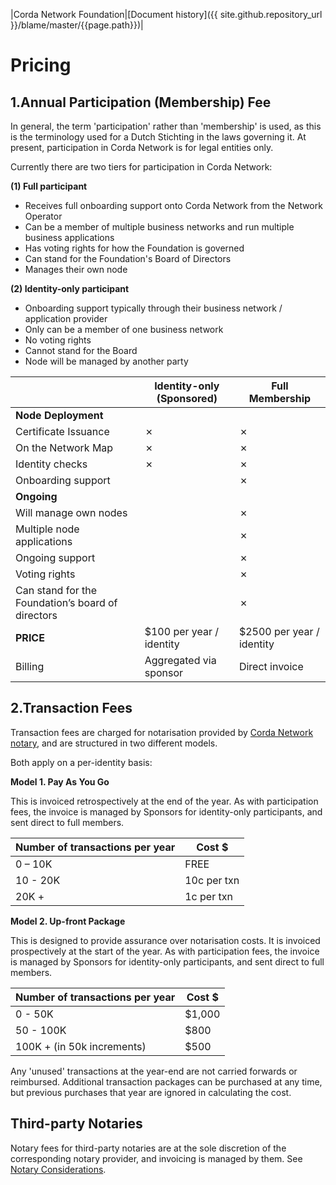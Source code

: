 |Corda Network Foundation|[Document history]({{ site.github.repository_url }}/blame/master/{{page.path}})|

Pricing
=======

1.Annual Participation (Membership) Fee
------------------------------------

In general, the term 'participation' rather than 'membership' is used, as this is the terminology used for a Dutch Stichting in the laws governing it. At present, participation in Corda Network is for legal entities only. 

Currently there are two tiers for participation in Corda Network:

**(1) Full participant**
* Receives full onboarding support onto Corda Network from the Network Operator
* Can be a member of multiple business networks and run multiple business applications
* Has voting rights for how the Foundation is governed
* Can stand for the Foundation's Board of Directors
* Manages their own node


**(2) Identity-only participant**
* Onboarding support typically through their business network / application provider
* Only can be a member of one business network
* No voting rights
* Cannot stand for the Board
* Node will be managed by another party



                           | Identity-only (Sponsored) | Full Membership
-------------------------- | ------------------------- | --------------------
**Node Deployment**        |                           |                     
Certificate Issuance       | ✗                         | ✗
On the Network Map         | ✗                         | ✗
Identity checks            | ✗                         | ✗
Onboarding support         |                           | ✗
**Ongoing**                |                           |  
Will manage own nodes      |                           | ✗
Multiple node applications |                           | ✗
Ongoing support            |                           | ✗
Voting rights              |                           | ✗
Can stand for the Foundation’s board of directors |    | ✗
**PRICE**                  | $100 per year / identity  | $2500 per year / identity
Billing                    | Aggregated via sponsor    | Direct invoice


2.Transaction Fees
------------------

Transaction fees are charged for notarisation provided by [Corda Network notary](https://corda.network/participation/notary-considerations.html), and are structured in two different models. 

Both apply on a per-identity basis:

**Model 1. Pay As You Go**

This is invoiced retrospectively at the end of the year. As with participation fees, the invoice is managed by Sponsors 
for identity-only participants, and sent direct to full members.

Number of transactions per year   | Cost $      
----------------------------------|-------------
0 – 10K                           | FREE        
10 - 20K                          | 10c per txn 
20K +                             | 1c per txn  

**Model 2. Up-front Package**

This is designed to provide assurance over notarisation costs. It is invoiced prospectively at the start of the year. 
As with participation fees, the invoice is managed by Sponsors for identity-only participants, and sent direct to full 
members. 

Number of transactions per year    | Cost $ 
-----------------------------------|--------
0 - 50K                            | $1,000 
50 - 100K                          | $800   
100K +  (in 50k increments)        | $500   

Any 'unused' transactions at the year-end are not carried forwards or reimbursed. Additional transaction 
packages can be purchased at any time, but previous purchases that year are ignored in calculating the cost.

## Third-party Notaries
Notary fees for third-party notaries are at the sole discretion of the corresponding notary provider, and invoicing is 
managed by them. See [Notary Considerations](https://corda.network/participation/notary-considerations.html).
